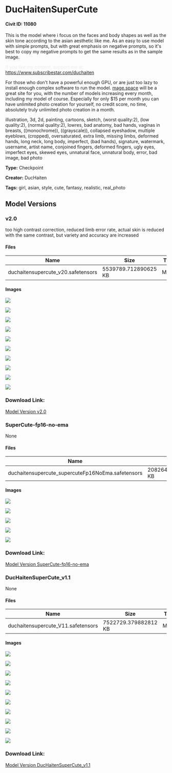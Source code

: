 # DucHaitenSuperCute

#### Civit ID: 11080

<p>This is the model where i focus on the faces and body shapes as well as the skin tone according to the asian aesthetic like me. As an easy to use model with simple prompts, but with great emphasis on negative prompts, so it's best to copy my negative prompts to get the same results as in the sample image.</p><p></p><p><span style="color:rgb(232, 234, 237)">If you like my content, support me at:</span><br /><a target="_blank" rel="ugc" href="https://www.subscribestar.com/duchaiten">https://www.subscribestar.com/duchaiten</a></p><p></p><p>For those who don't have a powerful enough GPU, or are just too lazy to install enough complex software to run the model. <a target="_blank" rel="ugc" href="http://mage.space">mage.space</a> will be a great site for you, with the number of models increasing every month, including my model of course. Especially for only $15 per month you can have unlimited photo creation for yourself, no credit score, no time, absolutely truly unlimited photo creation in a month.</p><p></p><p>illustration, 3d, 2d, painting, cartoons, sketch, (worst quality:2), (low quality:2), (normal quality:2), lowres, bad anatomy, bad hands, vaginas in breasts, ((monochrome)), ((grayscale)), collapsed eyeshadow, multiple eyeblows, (cropped), oversaturated, extra limb, missing limbs, deformed hands, long neck, long body, imperfect, (bad hands), signature, watermark, username, artist name, conjoined fingers, deformed fingers, ugly eyes, imperfect eyes, skewed eyes, unnatural face, unnatural body, error, bad image, bad photo</p>

**Type:** Checkpoint

**Creator:** DucHaiten

**Tags:** girl, asian, style, cute, fantasy, realistic, real_photo

## Model Versions

### v2.0

<p>too high contrast correction, reduced limb error rate, actual skin is reduced with the same contrast, but variety and accuracy are increased</p>

#### Files

| Name | Size | Type | Format | Download Url | AutoV1 | AutoV2 | SHA256 | CRC32 | BLAKE3 |
| --- | --- | --- | --- | --- | --- | --- | --- | --- | --- |
| duchaitensupercute_v20.safetensors | 5539789.712890625 KB | Model | SafeTensor | https://civitai.com/api/download/models/44812 | 2BCB61C4 | 39B2BFD825 | 39B2BFD8259A4534D16B16C97BAE3CEC712F40B44CB1273282DF90C84F865AAB | B3A33B3C | 62A71B5505ED2E27B4FF56738346C32978A1D417A76EF36489BB2E241F9F1361 |

#### Images

<p><img src="https://image.civitai.com/xG1nkqKTMzGDvpLrqFT7WA/e9ee6b9a-4f6a-4be4-8a58-4abdeafc0800/width=450/487537.jpeg" /></p>

<p><img src="https://image.civitai.com/xG1nkqKTMzGDvpLrqFT7WA/58f14bfc-e6e4-4283-bed8-8c4da86bdf00/width=450/487546.jpeg" /></p>

<p><img src="https://image.civitai.com/xG1nkqKTMzGDvpLrqFT7WA/5cfa5820-2fd3-40e8-51a8-7d0d63951d00/width=450/487536.jpeg" /></p>

<p><img src="https://image.civitai.com/xG1nkqKTMzGDvpLrqFT7WA/109bc3d1-1c6d-4151-19c7-c9ada667cf00/width=450/487541.jpeg" /></p>

<p><img src="https://image.civitai.com/xG1nkqKTMzGDvpLrqFT7WA/c6da821c-ddb9-41d5-c1f2-bbffd52a4000/width=450/487544.jpeg" /></p>

<p><img src="https://image.civitai.com/xG1nkqKTMzGDvpLrqFT7WA/6486af2e-30e5-4d44-7dbb-3007684f8b00/width=450/487547.jpeg" /></p>

<p><img src="https://image.civitai.com/xG1nkqKTMzGDvpLrqFT7WA/ffe72649-e705-4343-6489-850c37040b00/width=450/487533.jpeg" /></p>

<p><img src="https://image.civitai.com/xG1nkqKTMzGDvpLrqFT7WA/95be7afa-300e-4cde-0145-6c9f0985d600/width=450/487538.jpeg" /></p>

<p><img src="https://image.civitai.com/xG1nkqKTMzGDvpLrqFT7WA/ed40611c-d6f0-4555-e971-356399fab700/width=450/487535.jpeg" /></p>

<p><img src="https://image.civitai.com/xG1nkqKTMzGDvpLrqFT7WA/d3d109bc-79ec-4f66-e79c-cb00c5383500/width=450/487543.jpeg" /></p>

### Download Link:

[Model Version v2.0](https://civitai.com/api/download/models/44812)

### SuperCute-fp16-no-ema

None

#### Files

| Name | Size | Type | Format | Download Url | AutoV1 | AutoV2 | SHA256 | CRC32 | BLAKE3 |
| --- | --- | --- | --- | --- | --- | --- | --- | --- | --- |
| duchaitensupercute_supercuteFp16NoEma.safetensors | 2082642.022460938 KB | Model | SafeTensor | https://civitai.com/api/download/models/18556 | 65A42C9E | DD66756C3A | DD66756C3AA8D1A743B0792F8496EE96D58F0C628477E6C64BCA43F823EC698C | 822F66C2 | D8B9BF2D66BC7E6666DC1203A406451A14FD6761FBFF2D732BE751C6139E0B65 |

#### Images

<p><img src="https://image.civitai.com/xG1nkqKTMzGDvpLrqFT7WA/d8bb68c3-92d0-49c2-4291-149561de4100/width=450/192065.jpeg" /></p>

<p><img src="https://image.civitai.com/xG1nkqKTMzGDvpLrqFT7WA/a29781f1-48ab-47f0-ba12-e570b0c14200/width=450/192064.jpeg" /></p>

<p><img src="https://image.civitai.com/xG1nkqKTMzGDvpLrqFT7WA/c40ae6d0-9ebd-4f5e-4b8b-473e9cade100/width=450/192063.jpeg" /></p>

<p><img src="https://image.civitai.com/xG1nkqKTMzGDvpLrqFT7WA/62f43026-30fb-4abf-670d-f70ca1bd5c00/width=450/192062.jpeg" /></p>

<p><img src="https://image.civitai.com/xG1nkqKTMzGDvpLrqFT7WA/3915bf9a-248b-4f10-2db9-d3d1bf083400/width=450/192061.jpeg" /></p>

### Download Link:

[Model Version SuperCute-fp16-no-ema](https://civitai.com/api/download/models/18556)

### DucHaitenSuperCute_v1.1

None

#### Files

| Name | Size | Type | Format | Download Url | AutoV1 | AutoV2 | SHA256 | CRC32 | BLAKE3 |
| --- | --- | --- | --- | --- | --- | --- | --- | --- | --- |
| duchaitensupercute_V11.safetensors | 7522729.379882812 KB | Model | SafeTensor | https://civitai.com/api/download/models/13124 | 169446AE | 0F6E5FA2C0 | 0F6E5FA2C0C9536896C875107D61CB644A029639937D0E29BACD88FF7492D2E0 | 4F15D497 | 38D631A33AA2F09875EE8B5953EC7C030D581FB2C84606F3CED2E7C93B021F33 |

#### Images

<p><img src="https://image.civitai.com/xG1nkqKTMzGDvpLrqFT7WA/9a6a0cd0-3253-4d22-b659-d41b166ef600/width=450/126725.jpeg" /></p>

<p><img src="https://image.civitai.com/xG1nkqKTMzGDvpLrqFT7WA/bc2005d7-44cc-4f6a-cd55-d643d3711a00/width=450/126739.jpeg" /></p>

<p><img src="https://image.civitai.com/xG1nkqKTMzGDvpLrqFT7WA/8e82c8e0-f362-4406-3e58-eb9db6d78b00/width=450/126738.jpeg" /></p>

<p><img src="https://image.civitai.com/xG1nkqKTMzGDvpLrqFT7WA/4f3948af-dfb3-46e8-0a10-f4dfb224c700/width=450/126737.jpeg" /></p>

<p><img src="https://image.civitai.com/xG1nkqKTMzGDvpLrqFT7WA/d7729f3d-42c4-46e1-0acb-5fcc474a8b00/width=450/126736.jpeg" /></p>

<p><img src="https://image.civitai.com/xG1nkqKTMzGDvpLrqFT7WA/11a5eb09-f6d7-422f-864d-33a484c27c00/width=450/126735.jpeg" /></p>

<p><img src="https://image.civitai.com/xG1nkqKTMzGDvpLrqFT7WA/d183bdec-4023-44dc-7967-67111b9aef00/width=450/126734.jpeg" /></p>

<p><img src="https://image.civitai.com/xG1nkqKTMzGDvpLrqFT7WA/5570efe7-4a20-41eb-0099-ae60a6499f00/width=450/126733.jpeg" /></p>

<p><img src="https://image.civitai.com/xG1nkqKTMzGDvpLrqFT7WA/d5da8691-5052-4df1-ff57-4bc6c07f2d00/width=450/126732.jpeg" /></p>

<p><img src="https://image.civitai.com/xG1nkqKTMzGDvpLrqFT7WA/bc1ecaa2-b5cb-4dfe-9796-f99a82821f00/width=450/126731.jpeg" /></p>

### Download Link:

[Model Version DucHaitenSuperCute_v1.1](https://civitai.com/api/download/models/13124)


